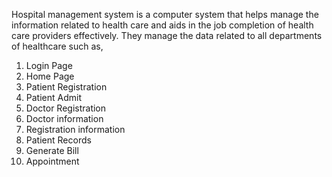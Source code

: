 Hospital management system is a computer system that helps manage the information related 
to  health  care  and  aids  in  the  job  completion  of  health  care  providers  effectively.  They 
manage the data related to all departments of healthcare such as, 
 1. Login Page 
2.  Home Page 
3. Patient Registration 
4. Patient Admit 
5. Doctor Registration 
6. Doctor information 
7. Registration information 
8. Patient Records 
9. Generate Bill 
10. Appointment 
